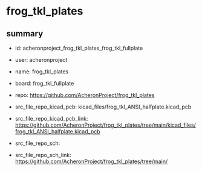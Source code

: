 # frog_tkl_plates
 
## summary 
* id: acheronproject_frog_tkl_plates_frog_tkl_fullplate
* user: acheronproject
* name: frog_tkl_plates
* board: frog_tkl_fullplate
* repo: https://github.com/AcheronProject/frog_tkl_plates
* src_file_repo_kicad_pcb: kicad_files/frog_tkl_ANSI_halfplate.kicad_pcb
* src_file_repo_kicad_pcb_link: https://github.com/AcheronProject/frog_tkl_plates/tree/main/kicad_files/frog_tkl_ANSI_halfplate.kicad_pcb


* src_file_repo_sch: 
* src_file_repo_sch_link: https://github.com/AcheronProject/frog_tkl_plates/tree/main/






